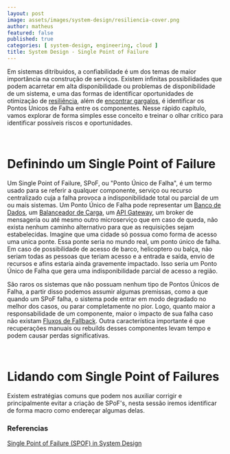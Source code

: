 ```yaml
---
layout: post
image: assets/images/system-design/resiliencia-cover.png
author: matheus
featured: false
published: true
categories: [ system-design, engineering, cloud ]
title: System Design - Single Point of Failure
---
```



Em sistemas ditribuidos, a confiabilidade é um dos temas de maior importância na construção de serviços. Existem infinitas possibilidades que podem acarretar em alta disponibilidade ou problemas de disponibilidade de um sistema, e uma das formas de identificar oportunidades de otimização de [resiliência](), além de [encontrar gargalos](), é identificar os Pontos Unicos de Falha entre os componentes. Nesse rápido capítulo, vamos explorar de forma simples esse conceito e treinar o olhar crítico para identificar possíveis riscos e oportunidades.

<br>

# Definindo um Single Point of Failure

Um Single Point of Failure, SPoF, ou "Ponto Único de Falha", é um termo usado para se referir a qualquer componente, serviço ou recurso centralizado cuja a falha provoca a indisponibilidade total ou parcial de um ou mais sistemas. Um Ponto Único de Falha pode representar um [Banco de Dados](), um [Balanceador de Carga](), um [API Gateway](), um broker de mensageria ou até mesmo outro microserviço que em caso de queda, não exista nenhum caminho alternativo para que as requisições sejam estabelecidas. Imagine que uma cidade só possua como forma de acesso uma unica ponte. Essa ponte seria no mundo real, um ponto único de falha. Em caso de possibilidade de acesso de barco, helicoptero ou balça, não seriam todas as pessoas que teriam acesso e a entrada e saída, envio de recursos e afins estaria ainda gravemente impactado. Isso seria um Ponto Único de Falha que gera uma indisponibilidade parcial de acesso a região. 


São raros os sistemas que não possuam nenhum tipo de Pontos Únicos de Falha, a partir disso podemos assumir algumas premissas, como a que quando um SPoF falha, o sistema pode entrar em modo degradado no melhor dos casos, ou parar completamente no pior. Logo, quanto maior a responsabilidade de um componente, maior o impacto de sua falha caso não existam [Fluxos de Fallback](). Outra característica importante é que recuperações manuais ou rebuilds desses componentes levam tempo e podem causar perdas significativas. 

<br>

# Lidando com Single Point of Failures

Existem estratégias comuns que podem nos auxiliar corrigir e principalmente evitar a criação de SPoF's, nesta sessão iremos identificar de forma macro como endereçar algumas delas.



### Referencias 

[Single Point of Failure (SPOF) in System Design](https://levelup.gitconnected.com/single-point-of-failure-spof-in-system-design-c8bbac5af993)